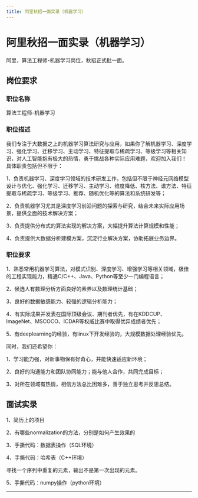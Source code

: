 ```yaml
---
title: 阿里秋招一面实录（机器学习）
---
```


# 阿里秋招一面实录（机器学习）

<script type="text/javascript" src="/include/head.js"></script>

阿里，算法工程师-机器学习岗位，秋招正式批一面。

## 岗位要求

### 职位名称

算法工程师-机器学习

### 职位描述

我们专注于大数据之上的机器学习算法研究与应用，如果你了解机器学习、深度学习、强化学习、迁移学习、主动学习、特征提取与稀疏学习、等级学习等相关知识，对人工智能抱有极大的热情，勇于挑战各种实际应用难题，欢迎加入我们！ 具体职责包括但不限于：

1、负责机器学习、深度学习领域的技术研发工作，包括但不限于神经元网络模型设计与优化、强化学习、迁移学习、主动学习、维度降低、核方法、谱方法、特征提取与稀疏学习、等级学习、推荐、随机优化等的算法和系统研发等；

2、负责机器学习尤其是深度学习前沿问题的探索与研究，结合未来实际应用场景，提供全面的技术解决方案；

3、负责提供分布式的算法实现的解决方案，大幅提升算法计算规模和性能；

4、负责提供大数据分析建模方案，沉淀行业解决方案，协助拓展业务边界。

### 职位要求

1、熟悉常用机器学习算法，对模式识别、深度学习、增强学习等相关领域，极佳的工程实现能力，精通C/C++、Java、Python等至少一门编程语言；

2、候选人有数理分析方面良好的素养以及数理统计基础；

3、良好的数据敏感能力、较强的逻辑分析能力；

4、有实际成果并发表在国际顶级会议、期刊者优先，有在KDDCUP、ImageNet、MSCOCO、ICDAR等权威比赛中取得优异成绩者优先；

5、有deeplearning的经验，有linux下开发经验的，大规模数据处理经验优先。

同时，我们还希望你：

1、学习能力强，对新事物保有好奇心，并能快速适应新环境；

2、良好的沟通能力和团队协同能力；能与他人合作，共同完成目标；

3、对所在领域有热情，相信方法总比困难多，善于独立思考并反思总结。

## 面试实录

1、简历上的项目

2、有哪些normalization的方法，分别是如何产生效果的

3、手撕代码：数据表操作（SQL环境）

4、手撕代码：哈希表（C++环境）

寻找一个序列中重复的元素，输出不是第一次出现的元素。

5、手撕代码：numpy操作（python环境）

---

<script type="text/javascript" src="/include/tail.js"></script>
